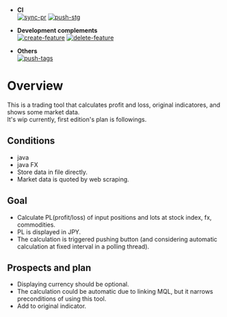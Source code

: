 - **CI**  
[![sync-pr](https://github.com/begyyal/trading_calculator/actions/workflows/sync-pr.yml/badge.svg)](https://github.com/begyyal/trading_calculator/actions/workflows/sync-pr.yml)
[![push-stg](https://github.com/begyyal/trading_calculator/actions/workflows/push-stg.yml/badge.svg)](https://github.com/begyyal/trading_calculator/actions/workflows/push-stg.yml)  

- **Development complements**  
[![create-feature](https://github.com/begyyal/trading_calculator/actions/workflows/create-feature.yml/badge.svg)](https://github.com/begyyal/trading_calculator/actions/workflows/create-feature.yml)
[![delete-feature](https://github.com/begyyal/trading_calculator/actions/workflows/delete-feature.yml/badge.svg)](https://github.com/begyyal/trading_calculator/actions/workflows/delete-feature.yml)  

- **Others**  
[![push-tags](https://github.com/begyyal/trading_calculator/actions/workflows/push-tags.yml/badge.svg)](https://github.com/begyyal/trading_calculator/actions/workflows/push-tagse.yml)  

# Overview

This is a trading tool that calculates profit and loss, original indicatores, and shows some market data.  
It's wip currently, first edition's plan is followings.  

## Conditions
 - java
 - java FX
 - Store data in file directly.  
 - Market data is quoted by web scraping.  

## Goal
 - Calculate PL(profit/loss) of input positions and lots at stock index, fx, commodities.
 - PL is displayed in JPY.
 - The calculation is triggered pushing button (and considering automatic calculation at fixed interval in a polling thread).

## Prospects and plan
 - Displaying currency should be optional.
 - The calculation could be automatic due to linking MQL, but it narrows preconditions of using this tool.  
 - Add to original indicator.
